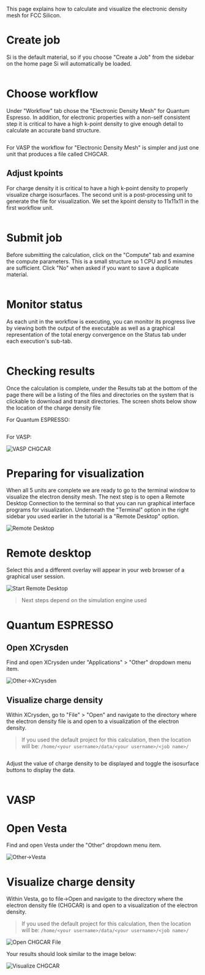 <!-- by MH -->

This page explains how to calculate and visualize the electronic density mesh for FCC Silicon.

# Create job

Si is the default material, so if you choose "Create a Job" from the sidebar on the home page Si will automatically be loaded.

<img data-gifffer="/images/tutorials/tutorials/BandStep1.gif" />

# Choose workflow

Under "Workflow" tab chose the "Electronic Density Mesh" for Quantum Espresso.  In addition, for electronic properties with a non-self consistent step it is critical to have a high k-point density to give enough detail to calculate an accurate band structure.

<img data-gifffer="/images/tutorials/tutorials/Charge1.gif" />

For VASP the workflow for "Electronic Density Mesh" is simpler and just one unit that produces a file called CHGCAR.

## Adjust kpoints

For charge density it is critical to have a high k-point density to properly visualize charge isosurfaces.  The second unit is a post-processing unit to generate the file for visualization. We set the kpoint density to 11x11x11 in the first workflow unit.

<img data-gifffer="/images/tutorials/tutorials/Charge2.gif" />

# Submit job

Before submitting the calculation, click on the "Compute" tab and examine the compute parameters.  This is a small structure so 1 CPU and 5 minutes are sufficient.  Click "No" when asked if you want to save a duplicate material.

<img data-gifffer="/images/tutorials/tutorials/Charge3.gif" />

# Monitor status

As each unit in the workflow is executing, you can monitor its progress live by viewing both the output of the executable as well as a graphical representation of the total energy convergence on the Status tab under each execution's sub-tab.

<img data-gifffer="/images/tutorials/tutorials/Charge4.gif" />

# Checking results

Once the calculation is complete, under the Results tab at the bottom of the page there will be a listing of the files and directories on the system that is clickable to download and transit directories.  The screen shots below show the location of the charge density file

For Quantum ESPRESSO:

<img data-gifffer="/images/tutorials/tutorials/Charge5.gif" />

For VASP:

![VASP CHGCAR](../../images/tutorials/CHGCARFile.png "VASP CHGCAR")


# Preparing for visualization

When all 5 units are complete we are ready to go to the terminal window to visualize the electron density mesh.  The next step is to open a Remote Desktop Connection to the terminal so that you can run graphical interface programs for visualization.  Underneath the "Terminal" option in the right sidebar you used earlier in the tutorial is a "Remote Desktop" option.

![Remote Desktop](../../images/tutorials/ChooseRemoteDesktop.png "Remote Desktop")

# Remote desktop

Select this and a different overlay will appear in your web browser of a graphical user session.

![Start Remote Desktop](../../images/tutorials/StartRemoteDesktop.png "Start Remote Desktop")

> Next steps depend on the simulation engine used

# Quantum ESPRESSO

## Open XCrysden

Find and open XCrysden under "Applications" > "Other" dropdown menu item.

![Other->XCrysden](../../images/tutorials/RemoteDesktopApps.png "Other->XCrysden")

## Visualize charge density

Within XCrysden, go to "File" > "Open" and navigate to the directory where the electron density file is and open to a visualization of the electron density.

> If you used the default project for this calculation, then the location will be: `/home/<your username>/data/<your username>/<job name>/`

<img data-gifffer="/images/tutorials/tutorials/Charge6.gif" />

Adjust the value of charge density to be displayed and toggle the isosurface buttons to display the data.

<img data-gifffer="/images/tutorials/tutorials/Charge7.gif" />

# VASP

# Open Vesta

Find and open Vesta under the "Other" dropdown menu item.

![Other->Vesta](../../images/tutorials/RemoteDesktopApps.png "Other->Vesta")

# Visualize charge density

Within Vesta, go to file->Open and navigate to the directory where the electron density file (CHGCAR) is and open to a visualization of the electron density.

> If you used the default project for this calculation, then the location will be: `/home/<your username>/data/<your username>/<job name>/`


![Open CHGCAR File](../../images/tutorials/VESTAOpenCHGCAR.png "Open CHGCAR File")

Your results should look similar to the image below:

![Visualize CHGCAR](../../images/tutorials/VESTACHGCAR.png "Visualize CHGCAR")
